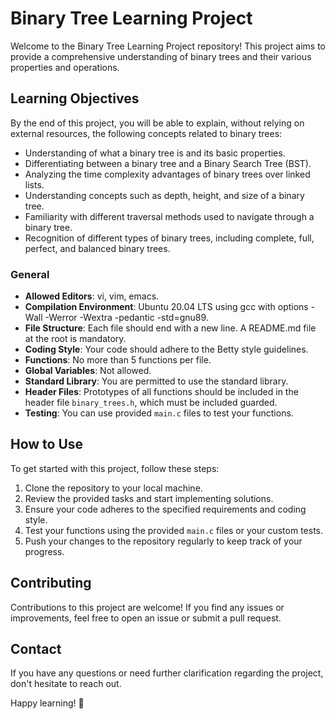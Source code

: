 # Binary Tree Learning Project

Welcome to the Binary Tree Learning Project repository! This project aims to provide a comprehensive understanding of binary trees and their various properties and operations.

## Learning Objectives

By the end of this project, you will be able to explain, without relying on external resources, the following concepts related to binary trees:

- Understanding of what a binary tree is and its basic properties.
- Differentiating between a binary tree and a Binary Search Tree (BST).
- Analyzing the time complexity advantages of binary trees over linked lists.
- Understanding concepts such as depth, height, and size of a binary tree.
- Familiarity with different traversal methods used to navigate through a binary tree.
- Recognition of different types of binary trees, including complete, full, perfect, and balanced binary trees.

### General

- **Allowed Editors**: vi, vim, emacs.
- **Compilation Environment**: Ubuntu 20.04 LTS using gcc with options -Wall -Werror -Wextra -pedantic -std=gnu89.
- **File Structure**: Each file should end with a new line. A README.md file at the root is mandatory.
- **Coding Style**: Your code should adhere to the Betty style guidelines.
- **Functions**: No more than 5 functions per file.
- **Global Variables**: Not allowed.
- **Standard Library**: You are permitted to use the standard library.
- **Header Files**: Prototypes of all functions should be included in the header file `binary_trees.h`, which must be included guarded.
- **Testing**: You can use provided `main.c` files to test your functions.

## How to Use

To get started with this project, follow these steps:

1. Clone the repository to your local machine.
2. Review the provided tasks and start implementing solutions.
3. Ensure your code adheres to the specified requirements and coding style.
4. Test your functions using the provided `main.c` files or your custom tests.
5. Push your changes to the repository regularly to keep track of your progress.

## Contributing

Contributions to this project are welcome! If you find any issues or improvements, feel free to open an issue or submit a pull request.

## Contact

If you have any questions or need further clarification regarding the project, don't hesitate to reach out.

Happy learning! 🌟
